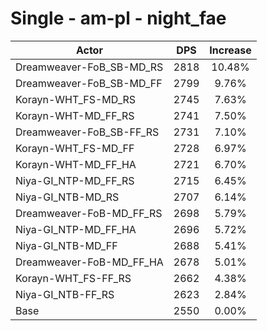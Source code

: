 # Single - am-pl - night_fae
| Actor | DPS | Increase |
|---|:---:|:---:|
|Dreamweaver-FoB_SB-MD_RS|2818|10.48%|
|Dreamweaver-FoB_SB-MD_FF|2799|9.76%|
|Korayn-WHT_FS-MD_RS|2745|7.63%|
|Korayn-WHT-MD_FF_RS|2741|7.50%|
|Dreamweaver-FoB_SB-FF_RS|2731|7.10%|
|Korayn-WHT_FS-MD_FF|2728|6.97%|
|Korayn-WHT-MD_FF_HA|2721|6.70%|
|Niya-GI_NTP-MD_FF_RS|2715|6.45%|
|Niya-GI_NTB-MD_RS|2707|6.14%|
|Dreamweaver-FoB-MD_FF_RS|2698|5.79%|
|Niya-GI_NTP-MD_FF_HA|2696|5.72%|
|Niya-GI_NTB-MD_FF|2688|5.41%|
|Dreamweaver-FoB-MD_FF_HA|2678|5.01%|
|Korayn-WHT_FS-FF_RS|2662|4.38%|
|Niya-GI_NTB-FF_RS|2623|2.84%|
|Base|2550|0.00%|
